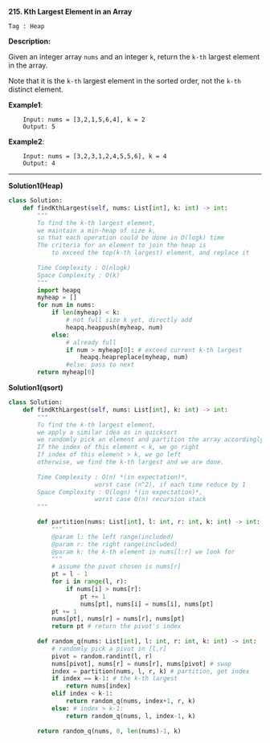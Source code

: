 **215. Kth Largest Element in an Array**

```Tag : Heap```

**Description:**

Given an integer array ```nums``` and an integer ```k```, return the ```k-th``` largest element in the array.

Note that it is the ```k-th``` largest element in the sorted order, not the ```k-th``` distinct element.

**Example1**:

        Input: nums = [3,2,1,5,6,4], k = 2
        Output: 5

**Example2**:

        Input: nums = [3,2,3,1,2,4,5,5,6], k = 4
        Output: 4

-----------

**Solution1(Heap)**

```python
class Solution:
    def findKthLargest(self, nums: List[int], k: int) -> int:
        """
        To find the k-th largest element, 
        we maintain a min-heap of size k, 
        so that each operation could be done in O(logk) time
        The criteria for an element to join the heap is 
            to exceed the top(k-th largest) element, and replace it
        
        Time Complexity : O(nlogk)
        Space Complexity : O(k)
        """
        import heapq
        myheap = []
        for num in nums:
            if len(myheap) < k:
                # not full size k yet, directly add
                heapq.heappush(myheap, num)
            else:
                # already full
                if num > myheap[0]: # exceed current k-th largest
                    heapq.heapreplace(myheap, num)
                #else: pass to next
        return myheap[0]
```

**Solution1(qsort)**

```python
class Solution:
    def findKthLargest(self, nums: List[int], k: int) -> int:
        """
        To find the k-th largest element, 
        we apply a similar idea as in quicksort
        we randomly pick an element and partition the array accordingly
        If the index of this element < k, we go right
        If index of this element > k, we go left
        otherwise, we find the k-th largest and we are done.
        
        Time Complexity : O(n) *(in expectation)*, 
                        worst case (n^2), if each time reduce by 1
        Space Complexity : O(logn) *(in expectation)*, 
                        worst case O(n) recursion stack
        """
        
        def partition(nums: List[int], l: int, r: int, k: int) -> int:
            """
            @param l: the left range(included)
            @param r: the right range(included)
            @param k: the k-th element in nums[l:r] we look for
            """
            # assume the pivot chosen is nums[r]
            pt = l - 1
            for i in range(l, r):
                if nums[i] > nums[r]:
                    pt += 1
                    nums[pt], nums[i] = nums[i], nums[pt]
            pt += 1
            nums[pt], nums[r] = nums[r], nums[pt]
            return pt # return the pivot's index
        
        def random_q(nums: List[int], l: int, r: int, k: int) -> int:
            # randomly pick a pivot in [l,r]
            pivot = random.randint(l, r)
            nums[pivot], nums[r] = nums[r], nums[pivot] # swap
            index = partition(nums, l, r, k) # partition, get index
            if index == k-1: # the k-th largest
                return nums[index]
            elif index < k-1:
                return random_q(nums, index+1, r, k)
            else: # index > k-1:
                return random_q(nums, l, index-1, k)
        
        return random_q(nums, 0, len(nums)-1, k)
```
